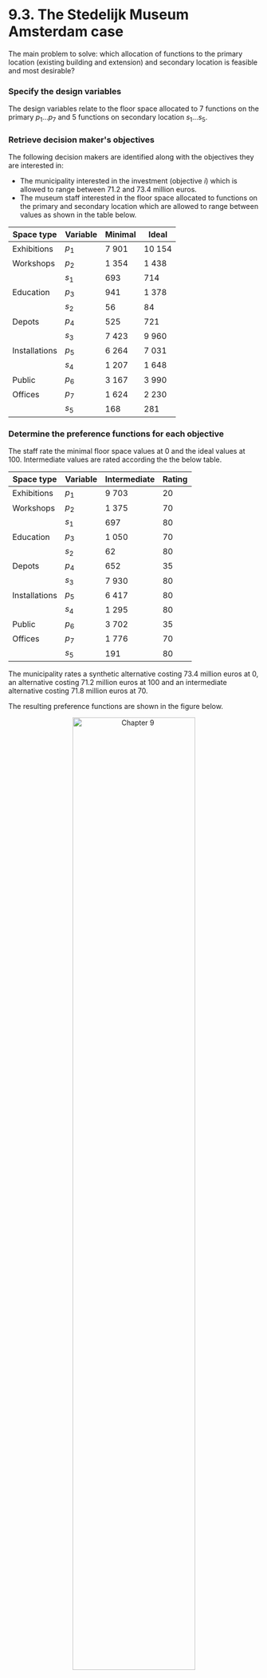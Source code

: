 # 9.3. The Stedelijk Museum Amsterdam case

The main problem to solve: which allocation of functions to the primary location (existing building and extension) and secondary location is feasible and most desirable?

### Specify the design variables

The design variables relate to the floor space allocated to 7 functions on the primary $p_1 \ldots p_7$ and 5 functions on secondary location $s_1 \ldots s_5$. 

### Retrieve decision maker's objectives

The following decision makers are identified along with the objectives they are interested in:

* The municipality interested in the investment (objective $i$) which is allowed to range between 71.2 and 73.4 million euros.
* The museum staff interested in the floor space allocated to functions on the primary and secondary location which are allowed to range between values as shown in the table below.

| Space type    | Variable | Minimal | Ideal  |
| ------------- | -------- | ------- | ------ |
| Exhibitions   | $p_1$    | 7 901   | 10 154 |
| Workshops     | $p_2$    | 1 354   | 1 438  |
|               | $s_1$    | 693     | 714    |
| Education     | $p_3$    | 941     | 1 378  |
|               | $s_2$    | 56      | 84     |
| Depots        | $p_4$    | 525     | 721    |
|               | $s_3$    | 7 423   | 9 960  |
| Installations | $p_5$    | 6 264   | 7 031  |
|               | $s_4$    | 1 207   | 1 648  |
| Public        | $p_6$    | 3 167   | 3 990  |
| Offices       | $p_7$    | 1 624   | 2 230  |
|               | $s_5$    | 168     | 281    |

### Determine the preference functions for each objective

The staff rate the minimal floor space values at 0 and the ideal values at 100. Intermediate values are rated according the the below table.

| Space type    | Variable | Intermediate | Rating |
| ------------- | -------- | ------------ | ------ |
| Exhibitions   | $p_1$    | 9 703        | 20     | 
| Workshops     | $p_2$    | 1 375        | 70     |
|               | $s_1$    | 697          | 80     |
| Education     | $p_3$    | 1 050        | 70     |
|               | $s_2$    | 62           | 80     |
| Depots        | $p_4$    | 652          | 35     |
|               | $s_3$    | 7 930        | 80     |
| Installations | $p_5$    | 6 417        | 80     |
|               | $s_4$    | 1 295        | 80     |
| Public        | $p_6$    | 3 702        | 35     |
| Offices       | $p_7$    | 1 776        | 70     |
|               | $s_5$    | 191          | 80     |

The municipality rates a synthetic alternative costing 73.4 million euros at 0, an alternative costing 71.2 million euros at 100 and an intermediate alternative costing 71.8 million euros at 70.

The resulting preference functions are shown in the figure below.

<div style="text-align: center;">
  <img src="./images/smafunctions.png" alt="Chapter 9" width="70%">
</div>


### To each objective assign decision maker's weights

For this problem the weights are assumed to be equal, i.e. $w_1 \ldots w_{13} = \frac{1}{13}$.

### Determine the design constraints

For this experiment the first design constraint relates the floor space and the investment.

The first constraint ensures that the maximum allowed investment cannot be exceeded:

$$
(2\,580 - 2\,950) 14\,142 + 2\,950 \sum_{i=1}^7 p_i+1\,400\sum_{i=1}^5 s_i \leq 74\,000\,000
$$

The second constraint relates the floor space on the central location to the capacity of the existing building and extension:

$$
\sum_{i=1}^7 p_i \leq 14\,142+24\,007
$$

The third relates the floor space on the secondary location to the capacity of the building on the secondary location:

$$
\sum_{i=1}^5 s_i \leq 13\,000
$$

### Find the optimal design having the highest preference score

Running the optimization yields a **local optimal design configuration** [^1] as shown in the figure below. Note that the municipality has 'only' $1/13$th of the weight and that the museum staff has $12/13$th of the weight. This may be debatable, and it is up to the reader to change the model so that both stakeholders have the same weight attached

<div style="text-align: center;">
  <img src="./images/smaresult.png" alt="Chapter 9" width="70%">
</div>






[^1]: The nature of non-linear optimization is such that, if the problem's feasible set is non-empty, it can only find a so-called local optimum. As a result, it may be that, depending on the start point of the search, your optimization run finds a different optimal solution than presented here. This is drawback of non-linear optimization.
